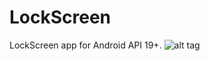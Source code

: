 # LockScreen
LockScreen app for Android API 19+.
![alt tag](https://cloud.githubusercontent.com/assets/16542480/15740032/b738cfe2-28bb-11e6-94db-8666f3008ea4.jpg)
